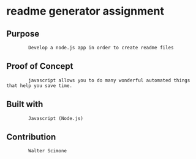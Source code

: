 
<h1>        readme generator assignment</h1>
          
##          Purpose
            Develop a node.js app in order to create readme files

##          Proof of Concept
            javascript allows you to do many wonderful automated things that help you save time.

##          Built with
            Javascript (Node.js)
        
##          Contribution
            Walter Scimone
            